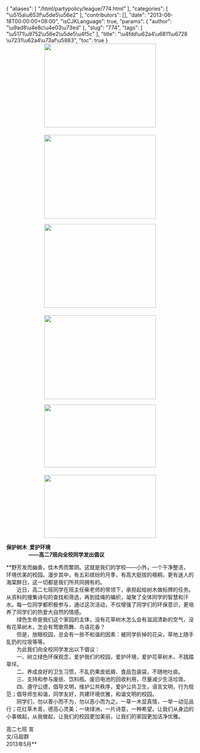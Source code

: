 {
    "aliases": [
        "/html/partypolicy/league/774.html"
    ],
    "categories": [
        "\u515a\u653f\u5de5\u56e2"
    ],
    "contributors": [],
    "date": "2013-06-18T00:00:00+08:00",
    "isCJKLanguage": true,
    "params": {
        "author": "\u9ad8\u4e8c\u4e03\u73ed"
    },
    "slug": "774",
    "tags": [
        "\u5171\u9752\u56e2\u5de5\u4f5c"
    ],
    "title": "\u4fdd\u62a4\u6811\u6728  \u7231\u62a4\u73af\u5883",
    "toc": true
}
**<img
    src="https://cdn.tfls.online/mirror/full/0dad66986a44366536c50b032a395a4acb2acafb.jpg"
    style="display:block;margin-left:auto;margin-right:auto;"
    decoding="async"
    fetchpriority="auto"
    loading="lazy"
    height="225"
    width="300"
/>　
<img
    src="https://cdn.tfls.online/mirror/full/fc9be84786547c58f1701381e2097d0441ea92a4.jpg"
    style="display:block;margin-left:auto;margin-right:auto;"
    decoding="async"
    fetchpriority="auto"
    loading="lazy"
    height="225"
    width="300"
/>**

**<img
    src="https://cdn.tfls.online/mirror/full/756bc6a86d1019d8182f1c084c599885d3b2d9b0.jpg"
    style="display:block;margin-left:auto;margin-right:auto;"
    decoding="async"
    fetchpriority="auto"
    loading="lazy"
    height="225"
    width="300"
/>　
<img
    src="https://cdn.tfls.online/mirror/full/ff7e0fe3a96848623d0f72257d9e16743f1ce731.jpg"
    style="display:block;margin-left:auto;margin-right:auto;"
    decoding="async"
    fetchpriority="auto"
    loading="lazy"
    height="225"
    width="300"
/>**

**<img
    src="https://cdn.tfls.online/mirror/full/120f6ce060fe1ed083e2ca00734f6ba8889f24f8.jpg"
    style="display:block;margin-left:auto;margin-right:auto;"
    decoding="async"
    fetchpriority="auto"
    loading="lazy"
    height="169"
    width="300"
/>　
<img
    src="https://cdn.tfls.online/mirror/full/df664883a965eab566c6858b9ea746f2ffeaaa88.jpg"
    style="display:block;margin-left:auto;margin-right:auto;"
    decoding="async"
    fetchpriority="auto"
    loading="lazy"
    height="169"
    width="300"
/>**

**保护树木  爱护环境  
                  ——高二7班向全校同学发出倡议**

 **野芳发而幽香，佳木秀而繁阴。这就是我们的学校——小外，一个干净整洁，环境优美的校园。漫步其中，有五彩缤纷的月季，有高大挺拔的梧桐，更有迷人的海棠醉日，这一切都是我们所共同拥有的。  
　　近日，高二七班同学在班主任柴老师的带领下，承担起给树木做标牌的任务。从资料的搜集诗句的查找和筛选，再到挂绳的编织，凝聚了全体同学的智慧和汗水。每一位同学都积极参与，通过这次活动，不仅增强了同学们的环保意识，更培养了同学们的热爱大自然的情感。  
　　绿色生命是我们这个家园的主体，没有花草树木怎么会有滋润清新的空气，没有花草树木，怎会有莺歌燕舞、鸟语花香？  
　　但是，放眼校园，总会有一些不和谐的因素：被同学折掉的花朵，草地上随手乱扔的垃圾等等。  
　　为此我们向全校同学发出以下倡议：  
　　一、树立绿色环保观念，爱护我们的校园，爱护环境，爱护花草树木，不践踏草坪。  
　　二、养成良好的卫生习惯，不乱扔果皮纸屑、食品包装袋，不随地吐痰。  
　　三、支持和参与废纸、饮料瓶、废旧电池的回收利用，尽量减少生活垃圾。  
　　四、遵守公德，倡导文明，维护公共秩序，爱护公共卫生，语言文明，行为规范；倡导师生和谐，同学友好，共建环境优雅，和谐文明的校园。  
　　同学们，勿以善小而不为，勿以恶小而为之。一草一木显真情，一举一动见品行；花红草木青，德高心灵美；一块绿洲，一片诗意，一种希望。让我们从身边的小事做起，从我做起，让我们的校园更加美丽，让我们的家园更加洁净优雅。  


高二七班 宣  
文/马超群  
2013年5月**